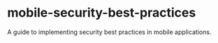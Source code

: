 # mobile-security-best-practices
A guide to implementing security best practices in mobile applications.
